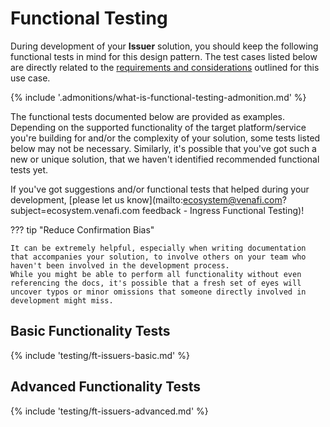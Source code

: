 # Functional Testing

<!-- TODO How does functional testing confirm the problem that was intended to be solved? How will functional test results be reported? Are there any performance considerations? What about certification and documentation? -->
During development of your **Issuer** solution, you should keep the following functional tests in mind for this design pattern.
The test cases listed below are directly related to the [requirements and considerations](../1-requirements-issuer) outlined for this use case.

{% include '.admonitions/what-is-functional-testing-admonition.md' %}

The functional tests documented below are provided as examples.
Depending on the supported functionality of the target platform/service you're building for and/or the complexity of your solution, some tests listed below may not be necessary.
Similarly, it's possible that you've got such a new or unique solution, that we haven't identified recommended functional tests yet.

If you've got suggestions and/or functional tests that helped during your development, [please let us know](mailto:ecosystem@venafi.com?subject=ecosystem.venafi.com feedback - Ingress Functional Testing)!

??? tip "Reduce Confirmation Bias"

    It can be extremely helpful, especially when writing documentation that accompanies your solution, to involve others on your team who haven't been involved in the development process.
    While you might be able to perform all functionality without even referencing the docs, it's possible that a fresh set of eyes will uncover typos or minor omissions that someone directly involved in development might miss.

## Basic Functionality Tests

<!-- TODO Will the error be logged at the CA or at cert-manager? What additional error handling should be expected for TLS Protect for Kubernetes? -->
<!-- TODO What does 'inspection' mean? What's most important? Is the machine identity ready and in use by the application? -->
<!-- TODO anything different cert-manager vs. TLS Protect for Kubernetes? -->
<!-- TODO The certificate is delivered back to cert-manager. Anything more?  -->
<!-- TODO Does this cover cert-manager too? What about approval and workflow that happen at Issuer?  -->
<!-- TODO Does an issuer need to worry about Ingress? Why?  -->
{% include 'testing/ft-issuers-basic.md' %}

## Advanced Functionality Tests

{% include 'testing/ft-issuers-advanced.md' %}
